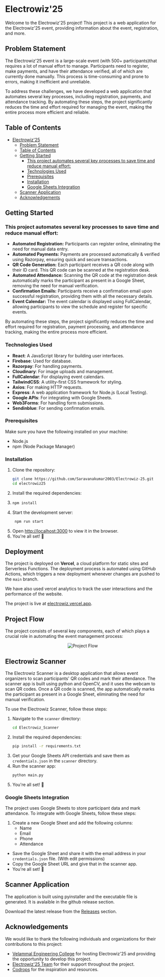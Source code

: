 # Electrowiz'25

Welcome to the Electrowiz'25 project! This project is a web application for the Electrowiz'25 event, providing information about the event, registration, and more.

## Problem Statement

The Electrowiz'25 event is a large-scale event (with 500+ participants)that requires a lot of manual effort to manage. Participants need to register, make payments, and have their attendance verified, all of which are currently done manually. This process is time-consuming and prone to errors, making it inefficient and unreliable.

To address these challenges, we have developed a web application that automates several key processes, including registration, payments, and attendance tracking. By automating these steps, the project significantly reduces the time and effort required for managing the event, making the entire process more efficient and reliable.

## Table of Contents

- [Electrowiz'25](#electrowiz25)
  - [Problem Statement](#problem-statement)
  - [Table of Contents](#table-of-contents)
  - [Getting Started](#getting-started)
    - [This project automates several key processes to save time and reduce manual effort:](#this-project-automates-several-key-processes-to-save-time-and-reduce-manual-effort)
    - [Technologies Used](#technologies-used)
    - [Prerequisites](#prerequisites)
    - [Installation](#installation)
    - [Google Sheets Integration](#google-sheets-integration)
  - [Scanner Application](#scanner-application)
  - [Acknowledgements](#acknowledgements)



## Getting Started

### This project automates several key processes to save time and reduce manual effort:

- **Automated Registration:** Participants can register online, eliminating the need for manual data entry.
- **Automated Payments:** Payments are processed automatically & verified using Razorpay, ensuring quick and secure transactions.
- **QR Code Generation:** Each participant receives a QR code along with their ID card. This QR code can be scanned at the registration desk.
- **Automated Attendance:** Scanning the QR code at the registration desk automatically marks the participant as present in a Google Sheet, removing the need for manual verification.
- **Confirmation Emails:** Participants receive a confirmation email upon successful registration, providing them with all the necessary details.
- **Event Calendar:** The event calendar is displayed using FullCalendar, allowing participants to view the schedule and register for specific events. 

By automating these steps, the project significantly reduces the time and effort required for registration, payment processing, and attendance tracking, making the entire process more efficient.

### Technologies Used

- **React**: A JavaScript library for building user interfaces.
- **Firebase**: Used for database.
- **Razorpay**: For handling payments.
- **Cloudinary**: For image uploads and management.
- **FullCalendar**: For displaying event calendars.
- **TailwindCSS**: A utility-first CSS framework for styling.
- **Axios**: For making HTTP requests.
- **Express**: A web application framework for Node.js (Local Testing).
- **Google APIs**: For integrating with Google Sheets.
- **Web3Forms**: For handling form submissions.
- **Sendinblue**: For sending confirmation emails.

### Prerequisites

Make sure you have the following installed on your machine:

- Node.js
- npm (Node Package Manager)

### Installation

1. Clone the repository:
   ```sh
   git clone https://github.com/Saravanakumar2003/Electrowiz-25.git
   cd electrowiz25
    ```
2. Install the required dependencies:
3. ```sh
   npm install
   ```
4. Start the development server:
   ```sh
    npm run start
    ```
5. Open [http://localhost:3000](http://localhost:3000) to view it in the browser.
6. You're all set! 🚀

## Deployment

The project is deployed on **Vercel**, a cloud platform for static sites and Serverless Functions. The deployment process is automated using GitHub Actions, which triggers a new deployment whenever changes are pushed to the `main` branch.

We have also used vercel analytics to track the user interactions and the performance of the website.

The project is live at [electrowiz.vercel.app](electrowiz.vercel.app).

## Project Flow

The project consists of several key components, each of which plays a crucial role in automating the event management process:

<div style="text-align: center;">

![Project Flow](public\img\readme\flow.png)

</div>


## Electrowiz Scanner

The Electrowiz Scanner is a desktop application that allows event organizers to scan participants' QR codes and mark their attendance. The scanner app is built using python and OpenCV, and it uses the webcam to scan QR codes. Once a QR code is scanned, the app automatically marks the participant as present in a Google Sheet, eliminating the need for manual verification.

To use the Electrowiz Scanner, follow these steps: 

1. Navigate to the `scanner` directory:
   ```sh
   cd Electrowiz_Scanner
   ```
2. Install the required dependencies:
   ```sh
   pip install -r requirements.txt
   ```
3. Get your Google Sheets API credentials and save them as `credentials.json` in the `scanner` directory.
4. Run the scanner app:
   ```sh
   python main.py
   ```
5. You're all set! 🚀


### Google Sheets Integration

The project uses Google Sheets to store participant data and mark attendance. To integrate with Google Sheets, follow these steps:

1. Create a new Google Sheet and add the following columns:
   - Name
   - Email
   - Phone
   - Attendance
 - Save the Google Sheet and share it with the email address in your `credentials.json` file. (With edit permissions)
 - Copy the Google Sheet URL and give that in the scanner app. 
 - You're all set! 🚀

## Scanner Application

The application is built using pyinstaller and the executable file is generated. It is avalaible in the github release section.

Download the latest release from the [Releases](https://github.com/Saravanakumar2003/Electrowiz-25/releases/tag/v1.0.0) section.

## Acknowledgements

We would like to thank the following individuals and organizations for their contributions to this project:

- [Velammal Engineering College](https://www.velammal.edu.in/) for hosting Electrowiz'25 and providing the opportunity to develop this project.
- [Electrowiz'25 Team](https://www.electrowiz.info/credits/) for their support throughout the project.
- [Codrops](https://tympanus.net/codrops/) for the inspiration and resources.


